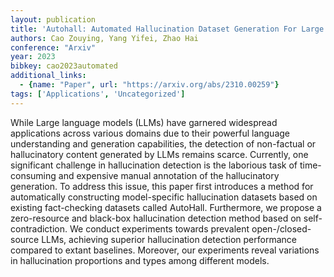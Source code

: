```yaml
---
layout: publication
title: 'Autohall: Automated Hallucination Dataset Generation For Large Language Models'
authors: Cao Zouying, Yang Yifei, Zhao Hai
conference: "Arxiv"
year: 2023
bibkey: cao2023automated
additional_links:
  - {name: "Paper", url: "https://arxiv.org/abs/2310.00259"}
tags: ['Applications', 'Uncategorized']
---
```

While Large language models (LLMs) have garnered widespread applications across various domains due to their powerful language understanding and generation capabilities, the detection of non-factual or hallucinatory content generated by LLMs remains scarce. Currently, one significant challenge in hallucination detection is the laborious task of time-consuming and expensive manual annotation of the hallucinatory generation. To address this issue, this paper first introduces a method for automatically constructing model-specific hallucination datasets based on existing fact-checking datasets called AutoHall. Furthermore, we propose a zero-resource and black-box hallucination detection method based on self-contradiction. We conduct experiments towards prevalent open-/closed-source LLMs, achieving superior hallucination detection performance compared to extant baselines. Moreover, our experiments reveal variations in hallucination proportions and types among different models.
